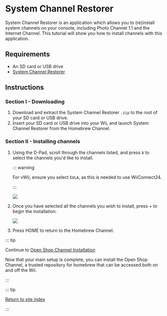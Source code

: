 # System Channel Restorer

System Channel Restorer is an application which allows you to (re)install system channels on your console, including Photo Channel 1.1 and the Internet Channel. This tutorial will show you how to install channels with this application.

## Requirements

* An SD card or USB drive
* [System Channel Restorer](https://oscwii.org/library/app/system-channel-restorer)

## Instructions

### Section I - Downloading

1. Download and extract the System Channel Restorer `.zip` to the root of your SD card or USB drive.
1. Insert your SD card or USB drive into your Wii, and launch System Channel Restorer from the Homebrew Channel.

### Section II - Installing channels

1. Using the D-Pad, scroll through the channels listed, and press `A` to select the channels you'd like to install.

    ::: warning

    For vWii, ensure you select `EULA`, as this is needed to use WiiConnect24.

    :::

    ![](/images/system-channel-restorer/menu.png)

1. Once you have selected all the channels you wish to install, press + to begin the installation.

    ![](/images/system-channel-restorer/installed.png)

1. Press HOME to return to the Homebrew Channel.

::: tip

Continue to [Open Shop Channel Installation](osc)

Now that your main setup is complete, you can install the Open Shop Channel, a trusted repository for homebrew that can be accessed both on and off the Wii.

:::

::: tip

[Return to site index](site-navigation)

:::

